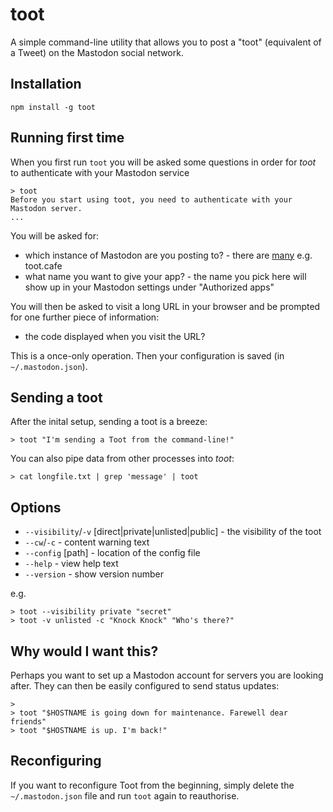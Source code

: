 # toot

A simple command-line utility that allows you to post a "toot" (equivalent of a Tweet) on the Mastodon social network.

## Installation

    npm install -g toot

## Running first time

When you first run `toot` you will be asked some questions in order for *toot* to authenticate with your Mastodon service

    > toot
    Before you start using toot, you need to authenticate with your Mastodon server.
    ...

You will be asked for:

- which instance of Mastodon are you posting to? - there are [many](https://instances.mastodon.xyz/) e.g. toot.cafe
- what name you want to give your app? - the name you pick here will show up in your Mastodon settings under "Authorized apps"

You will then be asked to visit a long URL in your browser and be prompted for one further piece of information:

- the code displayed when you visit the URL?

This is a once-only operation. Then your configuration is saved (in `~/.mastodon.json`).

## Sending a toot

After the inital setup, sending a toot is a breeze:

    > toot "I'm sending a Toot from the command-line!"

You can also pipe data from other processes into *toot*:

    > cat longfile.txt | grep 'message' | toot
    
## Options

* `--visibility`/`-v` [direct|private|unlisted|public] - the visibility of the toot
* `--cw`/`-c` - content warning text
* `--config` [path] - location of the config file
* `--help` - view help text
* `--version` - show version number

e.g.

    > toot --visibility private "secret"
    > toot -v unlisted -c "Knock Knock" "Who's there?"

## Why would I want this?

Perhaps you want to set up a Mastodon account for servers you are looking after. They can then be easily configured
to send status updates:
 
    > 
    > toot "$HOSTNAME is going down for maintenance. Farewell dear friends"
    > toot "$HOSTNAME is up. I'm back!"
 
 ## Reconfiguring
 
If you want to reconfigure Toot from the beginning, simply delete the `~/.mastodon.json` file and run `toot` again to reauthorise.
